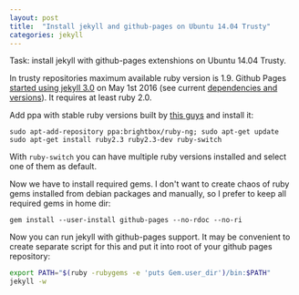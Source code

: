 ```yaml
---
layout: post
title:  "Install jekyll and github-pages on Ubuntu 14.04 Trusty"
categories: jekyll
---
```

Task: install jekyll with github-pages extenshions on Ubuntu 14.04 Trusty.

In trusty repositories maximum available ruby version is 1.9. Github Pages [started using jekyll 3.0](https://github.com/blog/2100-github-pages-now-faster-and-simpler-with-jekyll-3-0) on May 1st 2016 (see current [dependencies and versions](https://pages.github.com/versions/)). It requires at least ruby 2.0.

Add ppa with stable ruby versions built by [this guys](https://www.brightbox.com/docs/ruby/ubuntu/) and install it:

```
sudo apt-add-repository ppa:brightbox/ruby-ng; sudo apt-get update
sudo apt-get install ruby2.3 ruby2.3-dev ruby-switch
```

With `ruby-switch` you can have multiple ruby versions installed and select one of them as default.

Now we have to install required gems. I don't want to create chaos of ruby gems installed from debian packages and manually, so I prefer to keep all required gems in home dir:

```
gem install --user-install github-pages --no-rdoc --no-ri
```

Now you can run jekyll with github-pages support. It may be convenient to create separate script for this and put it into root of your github pages repository:

```bash
export PATH="$(ruby -rubygems -e 'puts Gem.user_dir')/bin:$PATH"
jekyll -w
```
